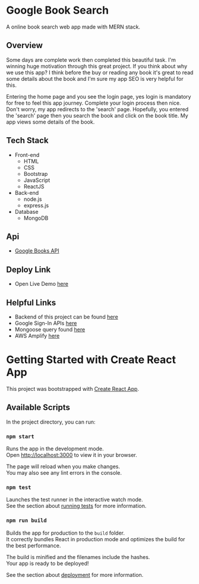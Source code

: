 # Google Book Search
A online book search web app made with MERN stack.
## Overview
Some days are complete work then completed this beautiful task. I'm winning huge motivation through this great project. If you think about why we use this app? I think before the buy or reading any book it's great to read some details about the book and I'm sure my app SEO is very helpful for this.

Entering the home page and you see the login page, yes login is mandatory for free to feel this app journey. Complete your login process then nice. Don't worry, my app redirects to the 'search' page. Hopefully, you entered the 'search' page then you search the book and click on the book title. My app views some details of the book.


## Tech Stack
- Front-end
  - HTML
  - CSS
  - Bootstrap
  - JavaScript
  - ReactJS
- Back-end 
  - node.js
  - express.js
- Database
  - MongoDB
## Api 
   - [Google Books API](https://www.googleapis.com/books/v1/volumes?q=search+terms)

## Deploy Link
 - Open Live Demo [here](https://main.dgcsnl0vn3tj0.amplifyapp.com/)

## Helpful Links
 - Backend of this project can be found [here](https://github.com/imSmaity/book-search-server) 
 - Google Sign-In APIs [here](https://developers.google.com/identity/sign-in/web/sign-in)
 - Mongoose query found [here](https://mongoosejs.com/docs/queries.html)
 - AWS Amplify [here](us-east-1.console.aws.amazon.com)





# Getting Started with Create React App

This project was bootstrapped with [Create React App](https://github.com/facebook/create-react-app).

## Available Scripts

In the project directory, you can run:

### `npm start`

Runs the app in the development mode.\
Open [http://localhost:3000](http://localhost:3000) to view it in your browser.

The page will reload when you make changes.\
You may also see any lint errors in the console.

### `npm test`

Launches the test runner in the interactive watch mode.\
See the section about [running tests](https://facebook.github.io/create-react-app/docs/running-tests) for more information.

### `npm run build`

Builds the app for production to the `build` folder.\
It correctly bundles React in production mode and optimizes the build for the best performance.

The build is minified and the filenames include the hashes.\
Your app is ready to be deployed!

See the section about [deployment](https://facebook.github.io/create-react-app/docs/deployment) for more information.


